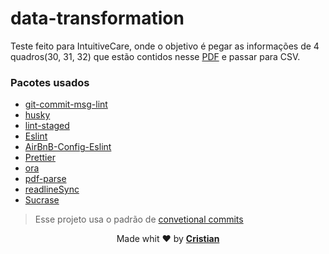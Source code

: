 # data-transformation

Teste feito para IntuitiveCare, onde o objetivo é pegar as informações de 4 quadros(30, 31, 32) que estão contidos nesse [PDF](http://www.ans.gov.br/images/stories/Plano_de_saude_e_Operadoras/tiss/Padrao_tiss/tiss3/Padrao_TISS_Componente_Organizacional_201704.pdf) e passar para CSV.

### Pacotes usados

- [git-commit-msg-lint](https://www.npmjs.com/package/git-commit-msg-linter)
- [husky](https://www.npmjs.com/package/husky)
- [lint-staged](https://www.npmjs.com/package/lint-staged)
- [Eslint](https://eslint.org/)
- [AirBnB-Config-Eslint](https://github.com/airbnb/javascript)
- [Prettier](https://prettier.io/)
- [ora](https://github.com/sindresorhus/ora)
- [pdf-parse](https://www.npmjs.com/package/pdf-parse)
- [readlineSync](https://www.npmjs.com/package/readline-sync)
- [Sucrase](https://www.npmjs.com/package/sucrase)

> Esse projeto usa o padrão de [convetional commits](https://github.com/conventional-changelog/commitlint)

<p align="center">Made whit ❤️ by <strong><a href="http://cristuker.github.io" target="blank" >Cristian</></p></strong>

